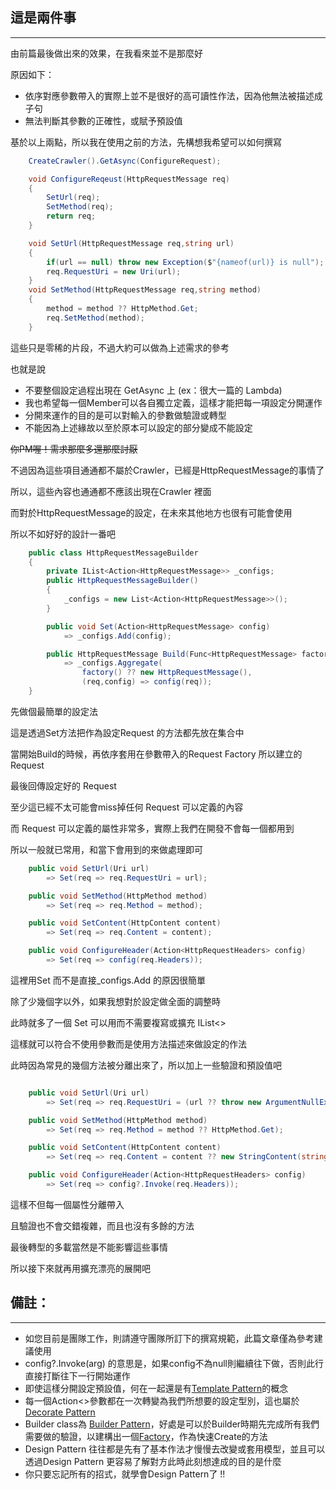 ## 這是兩件事
---

由前篇最後做出來的效果，在我看來並不是那麼好

原因如下：

- 依序對應參數帶入的實際上並不是很好的高可讀性作法，因為他無法被描述成子句
- 無法判斷其參數的正確性，或賦予預設值

基於以上兩點，所以我在使用之前的方法，先構想我希望可以如何撰寫

```csharp
    CreateCrawler().GetAsync(ConfigureRequest);

    void ConfigureReqeust(HttpRequestMessage req)
    {
        SetUrl(req);
        SetMethod(req);
        return req;
    }

    void SetUrl(HttpRequestMessage req,string url)
    {
        if(url == null) throw new Exception($"{nameof(url)} is null");
        req.RequestUri = new Uri(url);
    }
    void SetMethod(HttpRequestMessage req,string method)
    {
        method = method ?? HttpMethod.Get;
        req.SetMethod(method);
    }
```

這些只是零稀的片段，不過大約可以做為上述需求的參考

也就是說

- 不要整個設定過程出現在 GetAsync 上 (ex：很大一篇的 Lambda)
- 我也希望每一個Member可以各自獨立定義，這樣才能把每一項設定分開運作
- 分開來運作的目的是可以對輸入的參數做驗證或轉型
- 不能因為上述緣故以至於原本可以設定的部分變成不能設定

~~你PM喔！需求那麼多還那麼討厭~~

不過因為這些項目通通都不屬於Crawler，已經是HttpRequestMessage的事情了

所以，這些內容也通通都不應該出現在Crawler 裡面

而對於HttpRequestMessage的設定，在未來其他地方也很有可能會使用

所以不如好好的設計一番吧

```csharp
    public class HttpRequestMessageBuilder
    {
        private IList<Action<HttpRequestMessage>> _configs;
        public HttpRequestMessageBuilder()
        {
            _configs = new List<Action<HttpRequestMessage>>();
        }

        public void Set(Action<HttpRequestMessage> config)
            => _configs.Add(config);

        public HttpRequestMessage Build(Func<HttpRequestMessage> factory = default)
            => _configs.Aggregate(
                factory() ?? new HttpRequestMessage(),
                (req,config) => config(req));
    }
```

先做個最簡單的設定法

這是透過Set方法把作為設定Request 的方法都先放在集合中

當開始Build的時候，再依序套用在參數帶入的Request Factory 所以建立的 Request 

最後回傳設定好的 Request

至少這已經不太可能會miss掉任何 Request 可以定義的內容

而 Request 可以定義的屬性非常多，實際上我們在開發不會每一個都用到

所以一般就已常用，和當下會用到的來做處理即可

```csharp
    public void SetUrl(Uri url)
        => Set(req => req.RequestUri = url);

    public void SetMethod(HttpMethod method)
        => Set(req => req.Method = method);

    public void SetContent(HttpContent content)
        => Set(req => req.Content = content);

    public void ConfigureHeader(Action<HttpRequestHeaders> config)
        => Set(req => config(req.Headers));
```

這裡用Set 而不是直接_configs.Add 的原因很簡單

除了少幾個字以外，如果我想對於設定做全面的調整時

此時就多了一個 Set 可以用而不需要複寫或擴充 IList<>

這樣就可以符合不使用參數而是使用方法描述來做設定的作法

此時因為常見的幾個方法被分離出來了，所以加上一些驗證和預設值吧

```csharp

    public void SetUrl(Uri url)
        => Set(req => req.RequestUri = (url ?? throw new ArgumentNullException(nameof(url))));

    public void SetMethod(HttpMethod method)
        => Set(req => req.Method = method ?? HttpMethod.Get);

    public void SetContent(HttpContent content)
        => Set(req => req.Content = content ?? new StringContent(string.Empty));

    public void ConfigureHeader(Action<HttpRequestHeaders> config)
        => Set(req => config?.Invoke(req.Headers));

```

這樣不但每一個屬性分離帶入

且驗證也不會交錯複雜，而且也沒有多餘的方法

最後轉型的多載當然是不能影響這些事情

所以接下來就再用擴充漂亮的展開吧


## 備註：
---

 - 如您目前是團隊工作，則請遵守團隊所訂下的撰寫規範，此篇文章僅為參考建議使用
 - config?.Invoke(arg) 的意思是，如果config不為null則繼續往下做，否則此行直接打斷往下一行開始運作
 - 即使這樣分開設定預設值，何在一起還是有[Template Pattern](http://www.dofactory.com/net/template-method-design-pattern)的概念
 - 每一個Action<>參數都在一次轉變為我們所想要的設定型別，這也屬於[Decorate Pattern](http://www.dofactory.com/net/decorator-design-pattern)
 - Builder class為 [Builder Pattern](http://www.dofactory.com/net/builder-design-pattern)，好處是可以於Builder時期先完成所有我們需要做的驗證，以建構出一個[Factory](http://www.dofactory.com/net/factory-method-design-pattern)，作為快速Create的方法
 - Design Pattern 往往都是先有了基本作法才慢慢去改變或套用模型，並且可以透過Design Pattern 更容易了解對方此時此刻想達成的目的是什麼
 - 你只要忘記所有的招式，就學會Design Pattern了 !!